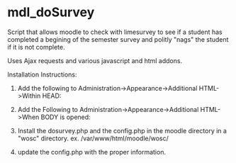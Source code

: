 # mdl_doSurvey
Script that allows moodle to check with limesurvey to see if a student has completed a begining of the semester survey and politly "nags" the student if it is not complete.

Uses Ajax requests and various javascript and html addons. 

Installation Instructions:

1. Add the following to Administration->Appearance->Additional HTML->Within HEAD:

	<script src="https://ajax.googleapis.com/ajax/libs/jquery/1.11.3/jquery.min.js"></script>
	<link href="https://maxcdn.bootstrapcdn.com/bootstrap/3.3.5/css/bootstrap.min.css" rel="stylesheet">
	<script src="https://maxcdn.bootstrapcdn.com/bootstrap/3.3.5/js/bootstrap.min.js"></script>

2. Add the Following to Administration->Appearance->Additional HTML->When BODY is opened:

	<script>
	// update this to reflect your limesurvey setup
	//

 	var surveyurl = 'https://surveys.yoursite.com/index.php/survey/index/sid/';
	var sid = '';
	var questiongroup = '';
 	var question = '';

	$(document).ready(function(){
		var sessionid = getCookie("MoodleSession");
		$.get('/moodle/wosc/dosurvey.php', { session: sessionid} )
			.done(function(data) {
				if (data != "0"){
				// Might have to fix the next line a bit. Didnt test it.
					$("#surveydestination").attr("href",surveyurl+sid+'/newtest/Y/lang/en/'+sid+'X'+questiongroup+'X'+question+'/' + data + '/');
					$("#notice").css("display", "block");
				}
				})
	});

	function getCookie(cname) {
    		var name = cname + "=";
    		var ca = document.cookie.split(';');
    		for(var i=0; i<ca.length; i++) {
        		var c = ca[i];
        		while (c.charAt(0)==' ') c = c.substring(1);
        			if (c.indexOf(name) == 0) return c.substring(name.length,c.length);
    			}
    		return "";
	}

	</script>

	<div id="notice" class="alert alert-danger" role="alert" style="display:none;">
	<span class="glyphicon glyphicon-exclamation-sign" aria-hidden="true"></span>
  		<span class="sr-only">Notice!</span>
  		<strong>Help Western Improve! </strong><br> 
		<a href="#" onClick="goThere();" id="surveydestination">Please complete your beginning of the year survey.</a>
	</div>

3. Install the dosurvey.php and the config.php in the moodle directory in a "wosc" directory. ex. /var/www/html/moodle/wosc/

4. update the config.php with the proper information.

